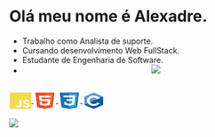 # Olá meu nome é Alexadre.
- Trabalho como Analista de suporte.
- Cursando desenvolvimento Web FullStack.
- Estudante de Engenharia de Software.
- <div align="center">
  <a href="https://github.com/alexandrevf2021">
  <img height="140em" src="https://github-readme-stats.vercel.app/api?username=alexandrevf2021&show_icons=true&theme=dark&include_all_commits=true&count_private=true"/>
</div> 
<div style="display: inline_block">
<br> <img align="center" alt="Rafa-Js" height="30" width="40" src="https://raw.githubusercontent.com/devicons/devicon/master/icons/javascript/javascript-plain.svg">
  <img align="center" alt="Rafa-HTML" height="30" width="40" src="https://raw.githubusercontent.com/devicons/devicon/master/icons/html5/html5-original.svg">
  <img align="center" alt="Rafa-CSS" height="30" width="40" src="https://raw.githubusercontent.com/devicons/devicon/master/icons/css3/css3-original.svg">
  <img align="center" alt="Rafa-Csharp" height="30" width="40" src="https://raw.githubusercontent.com/devicons/devicon/master/icons/c/c-original.svg">
</div>
  <div>
  <br>
  <a href="https://www.linkedin.com/in/alexandre-fagundes-536816225/" target="_blank"><img src="https://img.shields.io/badge/-LinkedIn-%230077B5?style=for-the-badge&logo=linkedin&logoColor=white" target="_blank"></a>
</div>
